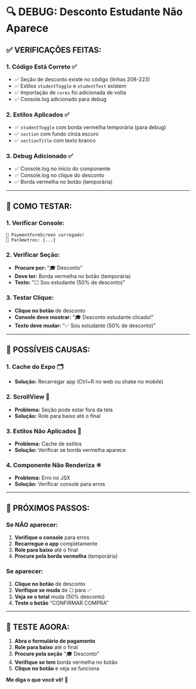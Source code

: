 # 🔍 DEBUG: Desconto Estudante Não Aparece

## ✅ **VERIFICAÇÕES FEITAS:**

### **1. Código Está Correto** ✅
- ✅ Seção de desconto existe no código (linhas 208-223)
- ✅ Estilos `studentToggle` e `studentText` existem
- ✅ Importação de `cores` foi adicionada de volta
- ✅ Console.log adicionado para debug

### **2. Estilos Aplicados** ✅
- ✅ `studentToggle` com borda vermelha temporária (para debug)
- ✅ `section` com fundo cinza escuro
- ✅ `sectionTitle` com texto branco

### **3. Debug Adicionado** ✅
- ✅ Console.log no início do componente
- ✅ Console.log no clique do desconto
- ✅ Borda vermelha no botão (temporária)

---

## 🎯 **COMO TESTAR:**

### **1. Verificar Console:**
```
🎯 PaymentFormScreen carregado!
📱 Parâmetros: {...}
```

### **2. Verificar Seção:**
- **Procure por:** "🎓 Desconto"
- **Deve ter:** Borda vermelha no botão (temporária)
- **Texto:** "☐ Sou estudante (50% de desconto)"

### **3. Testar Clique:**
- **Clique no botão** de desconto
- **Console deve mostrar:** "🎓 Desconto estudante clicado!"
- **Texto deve mudar:** "✅ Sou estudante (50% de desconto)"

---

## 🚨 **POSSÍVEIS CAUSAS:**

### **1. Cache do Expo** 🗂️
- **Solução:** Recarregar app (Ctrl+R no web ou shake no mobile)

### **2. ScrollView** 📜
- **Problema:** Seção pode estar fora da tela
- **Solução:** Role para baixo até o final

### **3. Estilos Não Aplicados** 🎨
- **Problema:** Cache de estilos
- **Solução:** Verificar se borda vermelha aparece

### **4. Componente Não Renderiza** ⚛️
- **Problema:** Erro no JSX
- **Solução:** Verificar console para erros

---

## 🔧 **PRÓXIMOS PASSOS:**

### **Se NÃO aparecer:**
1. **Verifique o console** para erros
2. **Recarregue o app** completamente
3. **Role para baixo** até o final
4. **Procure pela borda vermelha** (temporária)

### **Se aparecer:**
1. **Clique no botão** de desconto
2. **Verifique se muda** de ☐ para ✅
3. **Veja se o total** muda (50% desconto)
4. **Teste o botão** "CONFIRMAR COMPRA"

---

## 📱 **TESTE AGORA:**

1. **Abra o formulário de pagamento**
2. **Role para baixo** até o final
3. **Procure pela seção** "🎓 Desconto"
4. **Verifique se tem** borda vermelha no botão
5. **Clique no botão** e veja se funciona

**Me diga o que você vê!** 👀

